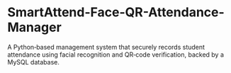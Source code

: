 # SmartAttend-Face-QR-Attendance-Manager
A Python‑based management system that securely records student attendance using facial recognition and QR‑code verification, backed by a MySQL database.
